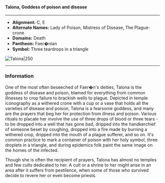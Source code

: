 #### Talona, Goddess of poison and disease
___

- **Alignment:** C, E
- **Alternate Names:** Lady of Poison, Mistress of Disease, The Plague-crone
- **Domains:** Death
- **Pantheon:** Faer�nian
- **Symbol:** Three teardrops in a triangle

![Talona|250](https://5etools-mirror-1.github.io/img/deities/Symbol%20of%20Talona.jpg)
___

### Information

One of the most often beseeched of Faer�n's deities, Talona is the goddess of disease and poison, blamed for everything from common illnesses to crop failure to brackish wells to plague. Depicted in temple iconography as a withered crone with a cup or a vase that holds all the varieties of disease and poison, Talona is a fearsome goddess, and many are the prayers that beg her for protection from illness and poison. Various rituals to placate her involve the use of three drops of blood or three tears - to be dropped into a well that has gone bad, dripped into the handkerchief of someone beset by coughing, dropped into a fire made by burning a withered crop, dripped into the mouth of a plague sufferer, and so on. It's common practice to mark a container of poison with her holy symbol, three droplets in a triangle, and during epidemics folk paint the same image on the homes of the infected.

Though she is often the recipient of prayers, Talona has almost no temples and few cults dedicated to her. A cult or a shrine to her might arise in an area after it suffers from pestilence, when some of those who survived decide to revere her or even become priests.